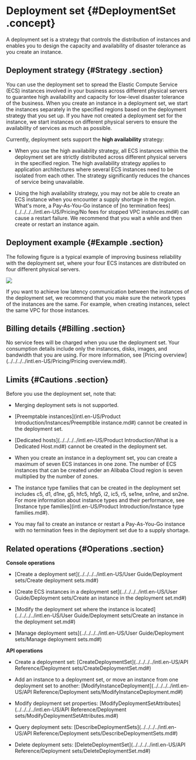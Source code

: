 # Deployment set {#DeploymentSet .concept}

A deployment set is a strategy that controls the distribution of instances and enables you to design the capacity and availability of disaster tolerance as you create an instance.

## Deployment strategy {#Strategy .section}

You can use the deployment set to spread the Elastic Compute Service \(ECS\) instances involved in your business across different physical servers to guarantee high availability and capacity for low-level disaster tolerance of the business. When you create an instance in a deployment set, we start the instances separately in the specified regions based on the deployment strategy that you set up. If you have not created a deployment set for the instance, we start instances on different physical servers to ensure the availability of services as much as possible.

Currently, deployment sets support the **high availability** strategy:

-   When you use the high availability strategy, all ECS instances within the deployment set are strictly distributed across different physical servers in the specified region. The high availability strategy applies to application architectures where several ECS instances need to be isolated from each other. The strategy significantly reduces the chances of service being unavailable.

-   Using the high availability strategy, you may not be able to create an ECS instance when you encounter a supply shortage in the region. What's more, a Pay-As-You-Go instance of [no termination fees](../../../../intl.en-US/Pricing/No fees for stopped VPC instances.md#) can cause a restart failure. We recommend that you wait a while and then create or restart an instance again.


## Deployment example {#Example .section}

The following figure is a typical example of improving business reliability with the deployment set, where your four ECS instances are distributed on four different physical servers.

![](http://static-aliyun-doc.oss-cn-hangzhou.aliyuncs.com/assets/img/21423/154382111812046_en-US.png)

If you want to achieve low latency communication between the instances of the deployment set, we recommend that you make sure the network types of the instances are the same. For example, when creating instances, select the same VPC for those instances.

## Billing details {#Billing .section}

No service fees will be charged when you use the deployment set. Your consumption details include only the instances, disks, images, and bandwidth that you are using. For more information, see [Pricing overview](../../../../intl.en-US/Pricing/Pricing overview.md#).

## Limits {#Cautions .section}

Before you use the deployment set, note that:

-   Merging deployment sets is not supported.

-   [Preemptable instances](intl.en-US/Product Introduction/Instances/Preemptible instance.md#) cannot be created in the deployment set.

-   [Dedicated hosts](../../../../intl.en-US/Product Introduction/What is a Dedicated Host.md#) cannot be created in the deployment set.

-   When you create an instance in a deployment set, you can create a maximum of seven ECS instances in one zone. The number of ECS instances that can be created under an Alibaba Cloud region is seven multiplied by the number of zones.

-   The instance type families that can be created in the deployment set includes c5, d1, d1ne, g5, hfc5, hfg5, i2, ic5, r5, se1ne, sn1ne, and sn2ne. For more information about instance types and their performance, see [Instance type families](intl.en-US/Product Introduction/Instance type families.md#).

-   You may fail to create an instance or restart a Pay-As-You-Go instance with no termination fees in the deployment set due to a supply shortage.


## Related operations {#Operations .section}

**Console operations**

-   [Create a deployment set](../../../../intl.en-US/User Guide/Deployment sets/Create deployment sets.md#)

-   [Create ECS instances in a deployment set](../../../../intl.en-US/User Guide/Deployment sets/Create an instance in the deployment set.md#)

-   [Modify the deployment set where the instance is located](../../../../intl.en-US/User Guide/Deployment sets/Create an instance in the deployment set.md#)

-   [Manage deployment sets](../../../../intl.en-US/User Guide/Deployment sets/Manage deployment sets.md#)


**API operations**

-   Create a deployment set: [CreateDeploymentSet](../../../../intl.en-US/API Reference/Deployment sets/CreateDeploymentSet.md#)

-   Add an instance to a deployment set, or move an instance from one deployment set to another: [ModifyInstanceDeployment](../../../../intl.en-US/API Reference/Deployment sets/ModifyInstanceDeployment.md#)

-   Modify deployment set properties: [ModifyDeploymentSetAttributes](../../../../intl.en-US/API Reference/Deployment sets/ModifyDeploymentSetAttributes.md#)

-   Query deployment sets: [DescribeDeploymentSets](../../../../intl.en-US/API Reference/Deployment sets/DescribeDeploymentSets.md#)

-   Delete deployment sets: [DeleteDeploymentSet](../../../../intl.en-US/API Reference/Deployment sets/DeleteDeploymentSet.md#)


